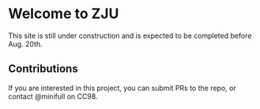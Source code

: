 # Welcome to ZJU

This site is still under construction and is expected to be completed before Aug. 20th.

## Contributions

If you are interested in this project, you can submit PRs to the repo, or contact @minifull on CC98.
